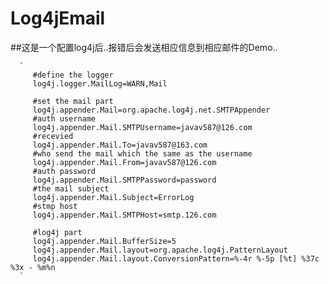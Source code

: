 # Log4jEmail

##这是一个配置log4j后..报错后会发送相应信息到相应邮件的Demo..

      `
         #define the logger
         log4j.logger.MailLog=WARN,Mail
         
         #set the mail part
         log4j.appender.Mail=org.apache.log4j.net.SMTPAppender
         #auth username
         log4j.appender.Mail.SMTPUsername=javav587@126.com
         #recevied
         log4j.appender.Mail.To=javav587@163.com
         #who send the mail which the same as the username
         log4j.appender.Mail.From=javav587@126.com
         #auth password
         log4j.appender.Mail.SMTPPassword=password
         #the mail subject
         log4j.appender.Mail.Subject=ErrorLog
         #stmp host
         log4j.appender.Mail.SMTPHost=smtp.126.com
         
         #log4j part
         log4j.appender.Mail.BufferSize=5
         log4j.appender.Mail.layout=org.apache.log4j.PatternLayout
         log4j.appender.Mail.layout.ConversionPattern=%-4r %-5p [%t] %37c %3x - %m%n
      `

